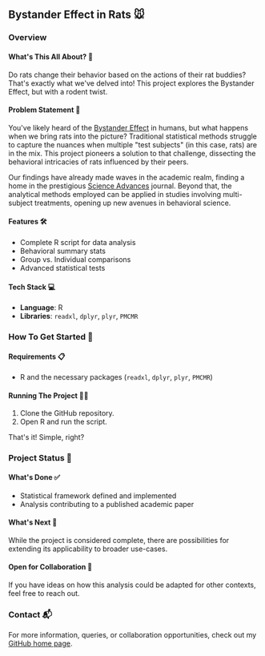 ## Bystander Effect in Rats 🐭

### Overview

#### What's This All About? 🤔

Do rats change their behavior based on the actions of their rat buddies? That's exactly what we've delved into! This project explores the Bystander Effect, but with a rodent twist. 

#### Problem Statement 🎯

You've likely heard of the [Bystander Effect](https://en.wikipedia.org/wiki/Bystander_effect) in humans, but what happens when we bring rats into the picture? Traditional statistical methods struggle to capture the nuances when multiple "test subjects" (in this case, rats) are in the mix. This project pioneers a solution to that challenge, dissecting the behavioral intricacies of rats influenced by their peers.

Our findings have already made waves in the academic realm, finding a home in the prestigious [Science Advances](https://www.science.org/doi/10.1126/sciadv.abb4205) journal. Beyond that, the analytical methods employed can be applied in studies involving multi-subject treatments, opening up new avenues in behavioral science.

#### Features 🛠️

- Complete R script for data analysis
- Behavioral summary stats
- Group vs. Individual comparisons
- Advanced statistical tests

#### Tech Stack 💻

- **Language**: R
- **Libraries**: `readxl`, `dplyr`, `plyr`, `PMCMR`

### How To Get Started 🚀

#### Requirements 📋

- R and the necessary packages (`readxl`, `dplyr`, `plyr`, `PMCMR`)

#### Running The Project 🏃‍♀️

1. Clone the GitHub repository.
2. Open R and run the script.

That's it! Simple, right?

### Project Status 🚀

#### What's Done ✅

- Statistical framework defined and implemented
- Analysis contributing to a published academic paper

#### What's Next 🌟

While the project is considered complete, there are possibilities for extending its applicability to broader use-cases. 

#### Open for Collaboration 🤝

If you have ideas on how this analysis could be adapted for other contexts, feel free to reach out.

### Contact 📬

For more information, queries, or collaboration opportunities, check out my [GitHub home page](https://github.com/yurisugano/yurisugano).
